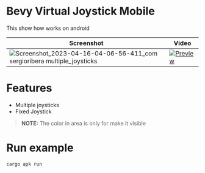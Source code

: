 # Bevy Virtual Joystick Mobile
This show how works on android

|  Screenshot  |  Video  |
|--------------|---------|
| ![Screenshot_2023-04-16-04-06-56-411_com sergioribera multiple_joysticks](https://user-images.githubusercontent.com/56278796/232283881-051f2b14-ce64-454c-b25a-1f81c41ab854.jpg) | [![Preview](https://user-images.githubusercontent.com/56278796/232283881-051f2b14-ce64-454c-b25a-1f81c41ab854.jpg)](https://user-images.githubusercontent.com/56278796/232283980-976b1633-2b4e-49cb-b1c0-5730d29e5384.mp4 "Preview Mobile") |

# Features
- Multiple joysticks
- Fixed Joystick

> **NOTE:** The color in area is only for make it visible

# Run example
```sh
cargo apk run
```
